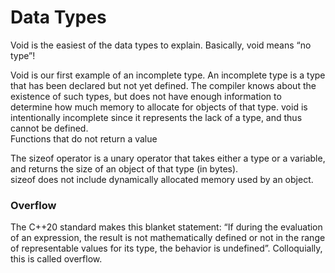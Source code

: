# Data Types

Void is the easiest of the data types to explain. Basically, void means “no type”!

Void is our first example of an incomplete type. An incomplete type is a type that has been declared but not yet defined. The compiler knows about the existence of such types, but does not have enough information to determine how much memory to allocate for objects of that type. void is intentionally incomplete since it represents the lack of a type, and thus cannot be defined.  
Functions that do not return a value  

The sizeof operator is a unary operator that takes either a type or a variable, and returns the size of an object of that type (in bytes).  
sizeof does not include dynamically allocated memory used by an object.  

### Overflow

The C++20 standard makes this blanket statement: “If during the evaluation of an expression, the result is not mathematically defined or not in the range of representable values for its type, the behavior is undefined”. Colloquially, this is called overflow.  
